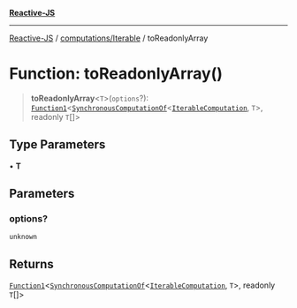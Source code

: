 [**Reactive-JS**](../../../README.md)

***

[Reactive-JS](../../../README.md) / [computations/Iterable](../README.md) / toReadonlyArray

# Function: toReadonlyArray()

> **toReadonlyArray**\<`T`\>(`options`?): [`Function1`](../../../functions/type-aliases/Function1.md)\<[`SynchronousComputationOf`](../../type-aliases/SynchronousComputationOf.md)\<[`IterableComputation`](../interfaces/IterableComputation.md), `T`\>, readonly `T`[]\>

## Type Parameters

• **T**

## Parameters

### options?

`unknown`

## Returns

[`Function1`](../../../functions/type-aliases/Function1.md)\<[`SynchronousComputationOf`](../../type-aliases/SynchronousComputationOf.md)\<[`IterableComputation`](../interfaces/IterableComputation.md), `T`\>, readonly `T`[]\>

